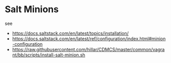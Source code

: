 # Salt Minions

see

* https://docs.saltstack.com/en/latest/topics/installation/
* https://docs.saltstack.com/en/latest/ref/configuration/index.html#minion-configuration
* https://raw.githubusercontent.com/hillar/CDMCS/master/common/vagrant/bb/scripts/install-salt-minion.sh
